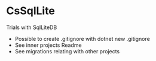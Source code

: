 # CsSqlLite
Trials with SqlLiteDB

- Possible to create .gitignore with dotnet new .gitignore
- See inner projects Readme
- See migrations relating with other projects
